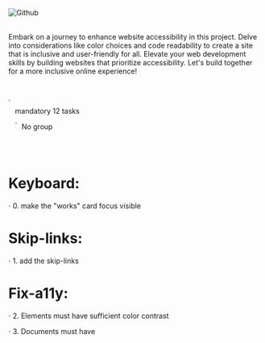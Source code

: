 <img alt="Github" src="https://github.com/TessierV/holbertonschool-web_front_end/assets/113889290/3d93a37a-7b55-4e0c-b416-2af7c6117bfc" />
<br><br>

<p>Embark on a journey to enhance website accessibility in this project. Delve into considerations like color choices and code readability to create a site that is inclusive and user-friendly for all. Elevate your web development skills by building websites that prioritize accessibility. Let's build together for a more inclusive online experience!</p>
<br><br>
<img align="left" width="2%" alt="Github" src="https://github.com/TessierV/TessierV/assets/113889290/75f76703-549a-45ed-8091-9fdc76ed72eb" />
<p align="left">mandatory 12 tasks</p>
<img align="left" width="2%" alt="Github" src="https://github.com/TessierV/TessierV/assets/113889290/f68c3441-c4fe-4af2-90db-a0eb69922241" />
<p align="left">No group</p><br><br>

# Keyboard:
<p align="left">⋅ 0. make the "works" card focus visible</p>

# Skip-links:
<p align="left">⋅ 1. add the skip-links</p>

# Fix-a11y:
<p>⋅ 2. Elements must have sufficient color contrast</p>  
<p>⋅ 3. Documents must have <title> element to aid in navigation</p>  
<p>⋅ 4. "html" element must have a lang attribute</p>  
<p>⋅ 5. Images must have alternate text</p>  
<p>⋅ 6. Form elements must have labels</p>  
<p>⋅ 7. Links must have discernible text</p>  
<p>⋅ 8. Zooming and scaling must not be disabled</p>  
<p>⋅ 9. Heading levels should only increase by one and all page content must be contained by landmarks</p>  
<p>⋅ 10. Document must have one main landmark</p>  
<p>⋅ 11. More than 2 elements become list</p> 
<br>

<br/><hr>
<p align="right">Holberton TOULOUSE</p>
